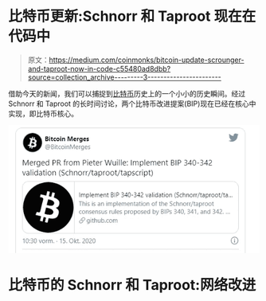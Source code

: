 # 比特币更新:Schnorr 和 Taproot 现在在代码中

> 原文：<https://medium.com/coinmonks/bitcoin-update-scrounger-and-taproot-now-in-code-c55480ad8dbb?source=collection_archive---------3----------------------->

借助今天的新闻，我们可以捕捉到[比特币](https://blog.coincodecap.com/a-candid-explanation-of-bitcoin)历史上的一个小小的历史瞬间。经过 Schnorr 和 Taproot 的长时间讨论，两个比特币改进提案(BIP)现在已经在核心中实现，即比特币核心。

![](img/40806011813a6c075b012f2a56b7773a.png)

# 比特币的 Schnorr 和 Taproot:网络改进